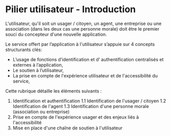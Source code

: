 # Pilier utilisateur - Introduction  

L'utilisateur, qu'il soit un usager / citoyen, un agent, une entreprise ou une association (dans les deux cas une personne morale) doit être le premier souci du concepteur d'une nouvelle application.

Le service offert par l’application à l'utilisateur s’appuie sur 4 concepts structurants clés:

- L’usage de fonctions d’identification et d’ authentification centralisés et externes à l’application,
- Le soutien à l’utilisateur,
- La prise en compte de l'expérience utilisateur et de l'accessibilité du service,

Cette rubrique détaille les éléments suivants :

1. Identification et authentification
    1.1 Identification de l'usager / citoyen
    1.2 Identification de l'agent
    1.3 Identification d'une personne morale (association ou entreprise)
2. Prise en compte de l'expérience usager et des enjeux liés à l'accessibilité
3. Mise en place d'une chaîne de soutien à l'utilisateur
